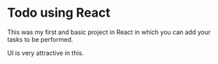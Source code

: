 # Todo using React

This was my first and basic project in React in which you can add your tasks to be performed.

UI is very attractive in this.





















